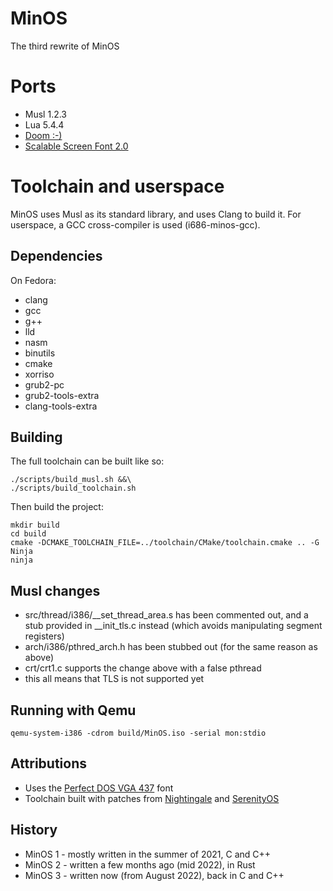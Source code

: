 # MinOS
The third rewrite of MinOS

# Ports
* Musl 1.2.3
* Lua 5.4.4
* [Doom :-)](https://github.com/ozkl/doomgeneric)
* [Scalable Screen Font 2.0](https://gitlab.com/bztsrc/scalable-font2/)

# Toolchain and userspace
MinOS uses Musl as its standard library, and uses Clang to build it.
For userspace, a GCC cross-compiler is used (i686-minos-gcc).

## Dependencies
On Fedora:
* clang
* gcc
* g++
* lld
* nasm
* binutils
* cmake
* xorriso
* grub2-pc
* grub2-tools-extra
* clang-tools-extra

## Building
The full toolchain can be built like so:
```
./scripts/build_musl.sh &&\
./scripts/build_toolchain.sh
```
Then build the project:
```
mkdir build
cd build
cmake -DCMAKE_TOOLCHAIN_FILE=../toolchain/CMake/toolchain.cmake .. -G Ninja
ninja
```

## Musl changes
* src/thread/i386/__set_thread_area.s has been commented out, and a stub provided in __init_tls.c instead (which avoids manipulating segment registers)
* arch/i386/pthred_arch.h has been stubbed out (for the same reason as above)
* crt/crt1.c supports the change above with a false pthread
* this all means that TLS is not supported yet

## Running with Qemu
`qemu-system-i386 -cdrom build/MinOS.iso -serial mon:stdio`

## Attributions
* Uses the [Perfect DOS VGA 437](https://www.dafont.com/perfect-dos-vga-437.font) font
* Toolchain built with patches from [Nightingale](https://github.com/tyler569/nightingale) and [SerenityOS](https://github.com/SerenityOS/serenity)

## History
* MinOS 1 - mostly written in the summer of 2021, C and C++
* MinOS 2 - written a few months ago (mid 2022), in Rust
* MinOS 3 - written now (from August 2022), back in C and C++

